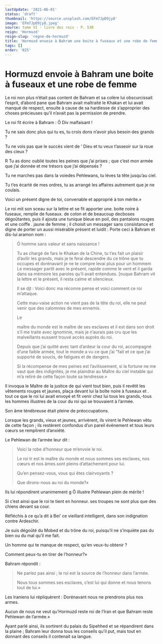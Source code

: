 ```yaml
---
lastUpdate: '2021-06-01'
status: 'draft'
thumbnail: 'https://source.unsplash.com/EFm7JpD9jy8'
image: 'EFm7JpD9jy8.jpeg'
source: tome VI - livre des rois - P. 530
reign: 'Hormuzd'
reign-slug: 'regne-de-hormuzd'
title: 'Hormuzd envoie à Bahram une boite à fuseaux et une robe de femme | Le Livre des Rois | Shâhnâmeh'
tags: []
order: '025'
---
```


# Hormuzd envoie à Bahram une boite à fuseaux et une robe de femme

Le roi non plus n’était pas content de Bahram et sa colère lui obscurcissait l’esprit, d’abord pane que Bahram avait maltraité le Khakan et lui avait manqué de respect, ensuite à cause de sa hardiesse de s’approprier des choses précieuses qu’il n’avait pas la permission de prendre.

Le roi fit écrire à Bahram : Ô Div malfaisant !

Tu ne sais donc plus qui tu es, tu crois dons n’avoir plus besoin des grands ?

Tu ne vois pas que le succès vient de ’ Dieu et tu veux t’asseoir sur la roue des cieux ?

R Tu as donc oublié toutes les peines que j’ai prises ; que c’est mon armée que j’ai donnée et me trésors que j’ai dépensés ?

Tu ne marches pas dans la voiedes Pehlewans, tu lèves ta tête jusqu’au ciel.

Tu t’es écarté de mes ordres, tu as arrangé les affaires autrement que je ne coulais.

Voici un présent digne de toi, convenable et approprié à ton mérite.»

Le roi mit son sceau sur la lettre et se fit apporter une. boite noire à fuseaux, remplie de fuseaux. de coton et de beaucoup decboses dégoûtantes, puis il ajouta une tunique bleue en poil, des pantalons rouges et une coiffe
. jaune de femme ; il choisit un messager sans consistance et digne de porter un aussi misérable présent et luidit : Porte ceci à Bahram et dis-lui aramon nom :

> Ô homme sans valeur et sans naissance !
>
> Tu as chargé de fars le Khakan de la Chine, tu t’es fait un plaisir d’avilir les grands, mais je te ferai descendre du ce trône que tu occupes et dorénavant je ne te compre levai plus pour un hommem Le messager partit avec le présent, rapide comme le vent et il garda dans sa mémoire les paroles qu’il avait entendues.
[nuque Bahram vit la lettre et le présent, il resta calme et silencieux.
>
> Il se djt : Voici donc ma récomre pense et voici comment ce roi m’attaque.
>
> Cette mau-vaise action ne vient pas de la tête du roi, elle ne peut venir que des calomnies de mes ennemis.
>
> Le
>
> maître du monde est le maître de ses esclaves et il est dans son droit s’il me traite avec ignominie, mais je n’aurais pas cru que les malveillants eussent trouvé accès auprès du roi.
>
> Depuis que j’ai quitté avec tant d’ardeur la cour du roi, accompagné d’une faible armée, tout le monde a vu ce que j’ai
"fait et ce que j’ai supporté de soucis, de fatigues et de dangers.
>
> Si la récompense de mes peines est l’avilissement, si la fortune ne me vaut que des indignités, je me plaindrai au Maître du ciel instable qui m’a retiré de cette façon toute sa tendresse.»

Il invoqua le Maître de la justice de qui vient tout bien, puis il revêtit les vêtements rouges et jaunes, plaça devant lui la boîte noire à fuseaux et .
tout ce que le roi lui avait envoyé et fit venir chez lui tous les grands,-tous les hommes illustres de la cour du roi qui se trouvaient à l’armée.

Son âme ténébreuse était pleine de préoccupations.

Lorsque les grands, vieux et jeunes, arrivèrent, ils virent le Pehlewan vêtu de cette façon ; ils restèrent confondus d’un pareil événement et tous leurs cœurs se remplirent d’anxiété.

Le Pehlewan de l’armée leur dit :

> Voici la robe d’honneur que m’envoie le roi.
>
> Le roi tr est le maître du monde et nous sommes ses esclaves, nos cœurs et nos âmes.sont pleins d’attachement pour lui.
>
> Qu’en pensez-vous, vous qui êtes clairvoyants ?
>
> Que dirons-nous au roi du monde?»

Ils lui répondirent unanimement g Ô illustre Pehlewan plein de mérite !

Si c’est ainsi que le roi te tient en honneur. ses troupes ne sont plus que des chiens devant sa cour.

Réfléchis à ce qu’a dit à Bei’ ce vieillard intelligent, dans son indignation contre Ardeschir.

Je suis dégoûté du Mobed et du trône du roi, puisqu’il ne s’inquiète pas du bien ou du mal qu’il me fait.

Un homme qui te manque de respect, qu’en veux-tu obtenir ?

Comment peux-tu en tirer de l’honneur?»

Bahram répondit :

> Ne parlez pas ainsi ; le roi est la source de l’honneur dans l’armée.
>
> Nous tous sommes ses esclaves, c’est lui qui donne et nous tenons tout de lui.»

Les Iraniens lui répliquèrent : Dorénavant nous ne prendrons plus nos armes.

Aucun de nous ne veut qu’Hormuzd reste roi de l’Iran et que Bahram reste Pehlewan de l’armée.»

Ayant parlé ainsi, ils sortirent du palais du Sipehhed et se répandirent dans la plaine ; Bahram leur donna tous les conseils qu’il put, mais tout en donnant des conseils il contenait sa langue.
